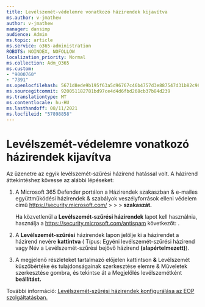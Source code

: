 ```yaml
---
title: Levélszemét-védelemre vonatkozó házirendek kijavítva
ms.author: v-jmathew
author: v-jmathew
manager: dansimp
audience: Admin
ms.topic: article
ms.service: o365-administration
ROBOTS: NOINDEX, NOFOLLOW
localization_priority: Normal
ms.collection: Adm_O365
ms.custom:
- "9000760"
- "7391"
ms.openlocfilehash: 5671d8ede9b195f63a5d96767c46b4757d3e887547d31b82c969c36dc974f753
ms.sourcegitcommit: 920051182781bd97ce4d4d6fbd268cb37b84d239
ms.translationtype: MT
ms.contentlocale: hu-HU
ms.lasthandoff: 08/11/2021
ms.locfileid: "57898858"
---
```

# <a name="fix-anti-spam-policy"></a>Levélszemét-védelemre vonatkozó házirendek kijavítva

Az üzenetre az egyik levélszemét-szűrési házirend hatással volt. A házirend áttekintéshez kövesse az alábbi lépéseket:

1. A Microsoft 365 Defender portálon a Házirendek szakaszban & e-mailes együttműködési házirendek & szabályok veszélyforrások elleni védelem című <https://security.microsoft.com/>  \>  \>  \>  **szakaszát.**

   Ha közvetlenül a **Levélszemét-szűrési házirendek** lapot kell használnia, használja a <https://security.microsoft.com/antispam> következőt: .

2. A **Levélszemét-szűrési** házirendek lapon jelölje ki a házirendet a házirend nevére **kattintva** ( Típus: Egyéni levélszemét-szűrési házirend vagy Név a Levélszemét-szűrési bejövő házirend **(alapértelmezett)**).  

3. A megjelenő részleteket tartalmazó előjelen kattintson **&** Levélszemét küszöbértéke és tulajdonságainak szerkesztése elemre & Műveletek szerkesztése gombra, és tekintse át a Megjelölés levélszemétként **beállítást.** 

További információ: [Levélszemét-szűrési házirendek konfigurálása az EOP szolgáltatásban.](https://docs.microsoft.com/microsoft-365/security/office-365-security/configure-your-spam-filter-policies)
